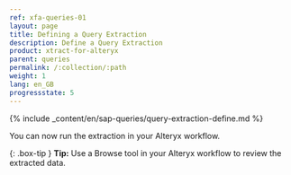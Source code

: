 ```yaml
---
ref: xfa-queries-01
layout: page
title: Defining a Query Extraction
description: Define a Query Extraction
product: xtract-for-alteryx
parent: queries
permalink: /:collection/:path
weight: 1
lang: en_GB
progressstate: 5
---
```


{% include _content/en/sap-queries/query-extraction-define.md %}


You can now run the extraction in your Alteryx workflow.

{: .box-tip }
**Tip:** Use a Browse tool in your Alteryx workflow to review the extracted data.